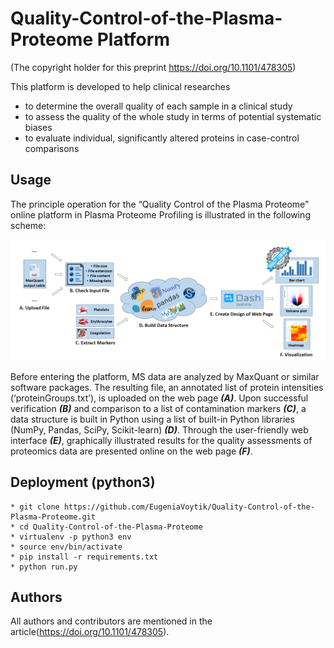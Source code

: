 # Quality-Control-of-the-Plasma-Proteome Platform
(The copyright holder for this preprint https://doi.org/10.1101/478305)

This platform is developed to help clinical researches 
- to determine the overall quality of each sample in a clinical study
- to assess the quality of the whole study in terms of potential systematic biases 
- to evaluate individual, significantly altered proteins in case-control comparisons

## Usage
The principle operation for the “Quality Control of the Plasma Proteome” online platform in Plasma Proteome Profiling 
is illustrated in the following scheme:

![Computational Quality Control of the Plasma Proteome workflow](Images/workflow.png)

Before entering the platform, MS data are analyzed by MaxQuant or similar software packages. 
The resulting file, an annotated list of protein intensities (‘proteinGroups.txt’), 
is uploaded on the web page **_(A)_**. Upon successful verification **_(B)_** and 
comparison to a list of contamination markers **_(C)_**, a data structure is built 
in Python using a list of built-in Python libraries (NumPy, Pandas, SciPy, 
Scikit-learn) **_(D)_**. Through the user-friendly web interface **_(E)_**, 
graphically illustrated results for the quality assessments of proteomics data 
are presented online on the web page **_(F)_**. 


## Deployment (python3)
```
* git clone https://github.com/EugeniaVoytik/Quality-Control-of-the-Plasma-Proteome.git
* cd Quality-Control-of-the-Plasma-Proteome
* virtualenv -p python3 env
* source env/bin/activate
* pip install -r requirements.txt
* python run.py
```

## Authors
All authors and contributors are mentioned in the article(https://doi.org/10.1101/478305).

